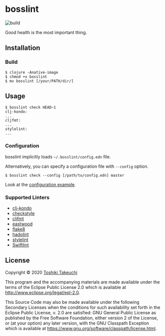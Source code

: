 # bosslint

![build](https://github.com/totakke/bosslint/workflows/build/badge.svg)

Good health is the most important thing.

## Installation

### Build

```console
$ clojure -Anative-image
$ chmod +x bosslint
$ mv bosslint [/your/PATH/dir/]
```

## Usage

```console
$ bosslint check HEAD~1
clj-kondo:
...
cljfmt:
...
stylelint:
...
```

### Configuration

bosslint implicitly loads `~/.bosslint/config.edn` file.

Alternatively, you can specify a configuration file with `--config` option.

```console
$ bosslint check --config [/path/to/config.edn] master
```

Look at the [configuration example](example/config.edn).

### Supported Linters

- [clj-kondo](https://github.com/borkdude/clj-kondo)
- [checkstyle](https://checkstyle.org/)
- [cljfmt](https://github.com/weavejester/cljfmt)
- [eastwood](https://github.com/jonase/eastwood)
- [flake8](https://flake8.pycqa.org/)
- [hadolint](https://github.com/hadolint/hadolint)
- [stylelint](https://stylelint.io/)
- [Swiftlint](https://realm.github.io/SwiftLint/)

## License

Copyright © 2020 [Toshiki Takeuchi](https://totakke.net/)

This program and the accompanying materials are made available under the
terms of the Eclipse Public License 2.0 which is available at
http://www.eclipse.org/legal/epl-2.0.

This Source Code may also be made available under the following Secondary
Licenses when the conditions for such availability set forth in the Eclipse
Public License, v. 2.0 are satisfied: GNU General Public License as published by
the Free Software Foundation, either version 2 of the License, or (at your
option) any later version, with the GNU Classpath Exception which is available
at https://www.gnu.org/software/classpath/license.html.
